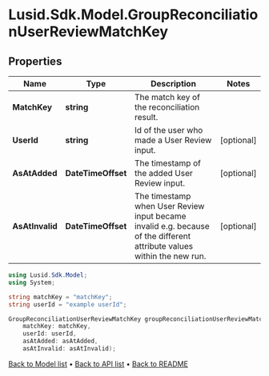 # Lusid.Sdk.Model.GroupReconciliationUserReviewMatchKey

## Properties

Name | Type | Description | Notes
------------ | ------------- | ------------- | -------------
**MatchKey** | **string** | The match key of the reconciliation result. | 
**UserId** | **string** | Id of the user who made a User Review input. | [optional] 
**AsAtAdded** | **DateTimeOffset** | The timestamp of the added User Review input. | [optional] 
**AsAtInvalid** | **DateTimeOffset** | The timestamp when User Review input became invalid e.g. because of the different attribute values within the new run. | [optional] 

```csharp
using Lusid.Sdk.Model;
using System;

string matchKey = "matchKey";
string userId = "example userId";

GroupReconciliationUserReviewMatchKey groupReconciliationUserReviewMatchKeyInstance = new GroupReconciliationUserReviewMatchKey(
    matchKey: matchKey,
    userId: userId,
    asAtAdded: asAtAdded,
    asAtInvalid: asAtInvalid);
```

[Back to Model list](../README.md#documentation-for-models) &#8226; [Back to API list](../README.md#documentation-for-api-endpoints) &#8226; [Back to README](../README.md)
